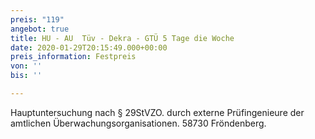 ```yaml
---
preis: "119"
angebot: true
title: HU - AU  Tüv - Dekra - GTÜ 5 Tage die Woche
date: 2020-01-29T20:15:49.000+00:00
preis_information: Festpreis
von: ''
bis: ''

---
```

Hauptuntersuchung nach § 29StVZO. durch externe Prüfingenieure der amtlichen Überwachungsorganisationen. 58730 Fröndenberg.